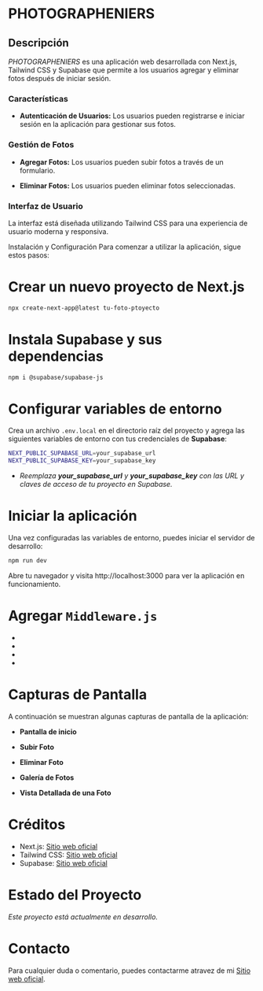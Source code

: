 # PHOTOGRAPHENIERS

## Descripción

_PHOTOGRAPHENIERS_ es una aplicación web desarrollada con Next.js, Tailwind CSS y Supabase que permite a los usuarios agregar y eliminar fotos después de iniciar sesión.

### Características

- **Autenticación de Usuarios:** Los usuarios pueden registrarse e iniciar sesión en la aplicación para gestionar sus fotos.

### Gestión de Fotos

- **Agregar Fotos:** Los usuarios pueden subir fotos a través de un formulario.

- **Eliminar Fotos:** Los usuarios pueden eliminar fotos seleccionadas.

### Interfaz de Usuario

La interfaz está diseñada utilizando Tailwind CSS para una experiencia de usuario moderna y responsiva.

Instalación y Configuración
Para comenzar a utilizar la aplicación, sigue estos pasos:

# Crear un nuevo proyecto de Next.js

```bash
npx create-next-app@latest tu-foto-ptoyecto
```

# Instala Supabase y sus dependencias

```bash
npm i @supabase/supabase-js
```

# Configurar variables de entorno

Crea un archivo `.env.local` en el directorio raíz del proyecto y agrega las siguientes variables de entorno con tus credenciales de **Supabase**:

```bash
NEXT_PUBLIC_SUPABASE_URL=your_supabase_url
NEXT_PUBLIC_SUPABASE_KEY=your_supabase_key
```

- _Reemplaza **your_supabase_url** y **your_supabase_key** con las URL y claves de acceso de tu proyecto en Supabase._

# Iniciar la aplicación

Una vez configuradas las variables de entorno, puedes iniciar el servidor de desarrollo:

```bash
npm run dev
```

Abre tu navegador y visita http://localhost:3000 para ver la aplicación en funcionamiento.

# Agregar `Middleware.js`

-
-
-
-

# Capturas de Pantalla

A continuación se muestran algunas capturas de pantalla de la aplicación:

- **Pantalla de inicio**

  <!-- ![Captura 1](./public/foto-uno.png) -->

- **Subir Foto**

  <!-- ![Captura 2](./public/foto-dos.png) -->

- **Eliminar Foto**

  <!-- ![Captura 3](./public/foto-tres.png) -->

- **Galería de Fotos**

  <!-- ![Captura 4](./public/foto-cuatro.png) -->

- **Vista Detallada de una Foto**

  <!-- ![Captura 5](./public/foto-cinco.png) -->

# Créditos

- Next.js: [Sitio web oficial](https://nextjs.org/)
- Tailwind CSS: [Sitio web oficial](https://tailwindcss.com/)
- Supabase: [Sitio web oficial](https://supabase.io/)

# Estado del Proyecto

_Este proyecto está actualmente en desarrollo._

# Contacto

Para cualquier duda o comentario, puedes contactarme atravez de mi [Sitio web oficial](https://hexagono.xyz/).
